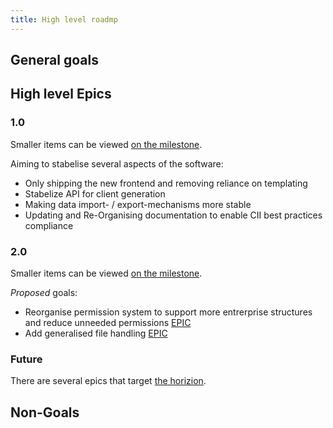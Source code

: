 ```yaml
---
title: High level roadmp
---
```


## General goals

## High level Epics

### 1.0

Smaller items can be viewed [on the milestone](https://github.com/inventree/InvenTree/issues?q=is%3Aissue%20milestone%3A1.0.0).

Aiming to stabelise several aspects of the software:
- Only shipping the new frontend and removing reliance on templating
- Stabelize API for client generation
- Making data import- / export-mechanisms more stable
- Updating and Re-Organising documentation to enable CII best practices compliance

### 2.0

Smaller items can be viewed [on the milestone](https://github.com/inventree/InvenTree/issues?q=is%3Aissue%20milestone%3A2.0.0).

*Proposed* goals:
- Reorganise permission system to support more entrerprise structures and reduce unneeded permissions [EPIC](https://github.com/inventree/InvenTree/issues/7466)
- Add generalised file handling [EPIC](https://github.com/inventree/InvenTree/issues/5703)

### Future

There are several epics that target [the horizion](https://github.com/inventree/InvenTree/issues?q=is%3Aissue%20state%3Aopen%20type%3AEpic).

## Non-Goals
